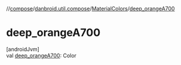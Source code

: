//[compose](../../../index.md)/[danbroid.util.compose](../index.md)/[MaterialColors](index.md)/[deep_orangeA700](deep_orange-a700.md)

# deep_orangeA700

[androidJvm]\
val [deep_orangeA700](deep_orange-a700.md): Color
